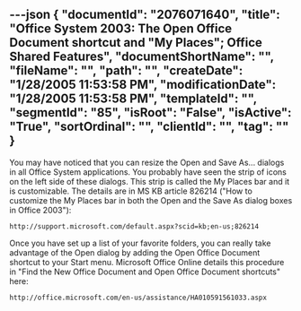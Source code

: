 ---json
{
  "documentId": "2076071640",
  "title": "Office System 2003: The Open Office Document shortcut and &quot;My Places&quot;; Office Shared Features",
  "documentShortName": "",
  "fileName": "",
  "path": "",
  "createDate": "1/28/2005 11:53:58 PM",
  "modificationDate": "1/28/2005 11:53:58 PM",
  "templateId": "",
  "segmentId": "85",
  "isRoot": "False",
  "isActive": "True",
  "sortOrdinal": "",
  "clientId": "",
  "tag": ""
}
---

You may have noticed that you can resize the Open and Save As... dialogs in all Office System applications. You probably have seen the strip of icons on the left side of these dialogs. This strip is called the My Places bar and it is customizable. The details are in MS KB article 826214 (&quot;How to customize the My Places bar in both the Open and the Save As dialog boxes in Office 2003&quot;):

    http://support.microsoft.com/default.aspx?scid=kb;en-us;826214

Once you have set up a list of your favorite folders, you can really take advantage of the Open dialog by adding the Open Office Document shortcut to your Start menu. Microsoft Office Online details this procedure in &quot;Find the New Office Document and Open Office Document shortcuts&quot; here:

    http://office.microsoft.com/en-us/assistance/HA010591561033.aspx
